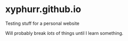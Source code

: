 # xyphurr.github.io
Testing stuff for a personal website


Will probably break _lots_ of things until I learn something.
